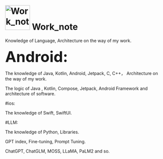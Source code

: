 # <img src="https://github.com/guoxiaoxing/android-open-source-project-analysis/raw/master/art/logo.png" alt="Work_note" width="80" height="80" align="bottom"/> Work_note

Knowledge of Language, Architecture on the way of my work.

<font size=20>**Android:**</font>

The knowledge of Java, Kotlin, Android, Jetpack, C, C++， Architecture on the way of my work.

The logic of Java , Kotlin, Compose, Jetpack, Android Framework and architecture of software.

#ios:

The knowledge of Swift, SwiftUI.

#LLM:

The knowledge of Python, Libraries.

GPT index, Fine-tuning, Prompt Tuning.

ChatGPT, ChatGLM, MOSS, LLaMA, PaLM2 and so.

